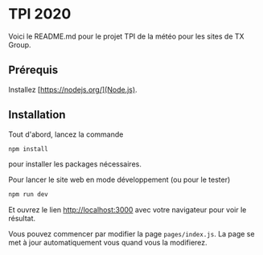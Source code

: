 # TPI 2020

Voici le README.md pour le projet TPI de la météo pour les sites de TX Group.

## Prérequis

Installez [https://nodejs.org/](Node.js).

## Installation

Tout d'abord, lancez la commande

```bash
npm install
```

pour installer les packages nécessaires.

Pour lancer le site web en mode développement (ou pour le tester)

```bash
npm run dev
```

Et ouvrez le lien [http://localhost:3000](http://localhost:3000) avec votre navigateur pour voir le résultat.

Vous pouvez commencer par modifier la page `pages/index.js`. La page se met à jour automatiquement vous quand vous la modifierez.
